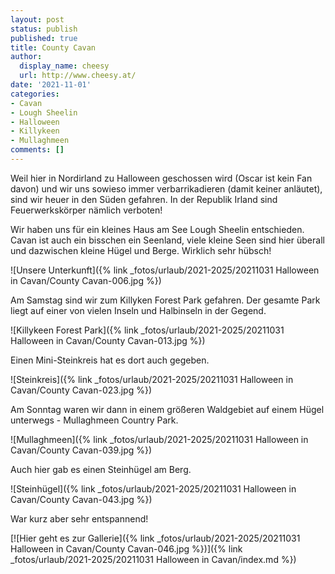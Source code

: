 ```yaml
---
layout: post
status: publish
published: true
title: County Cavan
author:
  display_name: cheesy
  url: http://www.cheesy.at/
date: '2021-11-01'
categories:
- Cavan
- Lough Sheelin
- Halloween
- Killykeen
- Mullaghmeen
comments: []
---
```


Weil hier in Nordirland zu Halloween geschossen wird (Oscar ist kein Fan davon) und wir uns sowieso immer verbarrikadieren (damit keiner anläutet), sind wir heuer in den Süden gefahren. In der Republik Irland sind Feuerwerkskörper nämlich verboten!

Wir haben uns für ein kleines Haus am See Lough Sheelin entschieden. Cavan ist auch ein bisschen ein Seenland, viele kleine Seen sind hier überall und dazwischen kleine Hügel und Berge. Wirklich sehr hübsch!

![Unsere Unterkunft]({% link _fotos/urlaub/2021-2025/20211031 Halloween in Cavan/County Cavan-006.jpg %})

Am Samstag sind wir zum Killyken Forest Park gefahren. Der gesamte Park liegt auf einer von vielen Inseln und Halbinseln in der Gegend.

![Killykeen Forest Park]({% link _fotos/urlaub/2021-2025/20211031 Halloween in Cavan/County Cavan-013.jpg %})

Einen Mini-Steinkreis hat es dort auch gegeben.

![Steinkreis]({% link _fotos/urlaub/2021-2025/20211031 Halloween in Cavan/County Cavan-023.jpg %})

Am Sonntag waren wir dann in einem größeren Waldgebiet auf einem Hügel unterwegs - Mullaghmeen Country Park. 

![Mullaghmeen]({% link _fotos/urlaub/2021-2025/20211031 Halloween in Cavan/County Cavan-039.jpg %})

Auch hier gab es einen Steinhügel am Berg.

![Steinhügel]({% link _fotos/urlaub/2021-2025/20211031 Halloween in Cavan/County Cavan-043.jpg %})

War kurz aber sehr entspannend!

[![Hier geht es zur Gallerie]({% link _fotos/urlaub/2021-2025/20211031 Halloween in Cavan/County Cavan-046.jpg %})]({% link _fotos/urlaub/2021-2025/20211031 Halloween in Cavan/index.md %})
